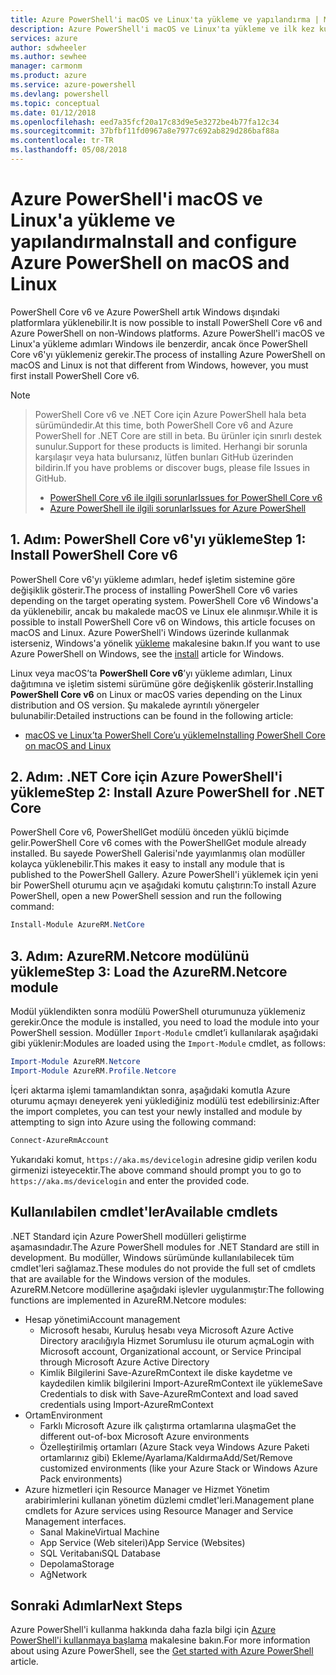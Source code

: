 ```yaml
---
title: Azure PowerShell'i macOS ve Linux'ta yükleme ve yapılandırma | Microsoft Docs
description: Azure PowerShell'i macOS ve Linux'ta yükleme ve ilk kez kullanmak üzere yapılandırma.
services: azure
author: sdwheeler
ms.author: sewhee
manager: carmonm
ms.product: azure
ms.service: azure-powershell
ms.devlang: powershell
ms.topic: conceptual
ms.date: 01/12/2018
ms.openlocfilehash: eed7a35fcf20a17c83d9e5e3272be4b77fa12c34
ms.sourcegitcommit: 37bfbf11fd0967a8e7977c692ab829d286baf88a
ms.contentlocale: tr-TR
ms.lasthandoff: 05/08/2018
---
```

# <a name="install-and-configure-azure-powershell-on-macos-and-linux"></a><span data-ttu-id="4d2a3-103">Azure PowerShell'i macOS ve Linux'a yükleme ve yapılandırma</span><span class="sxs-lookup"><span data-stu-id="4d2a3-103">Install and configure Azure PowerShell on macOS and Linux</span></span>

<span data-ttu-id="4d2a3-104">PowerShell Core v6 ve Azure PowerShell artık Windows dışındaki platformlara yüklenebilir.</span><span class="sxs-lookup"><span data-stu-id="4d2a3-104">It is now possible to install PowerShell Core v6 and Azure PowerShell on non-Windows platforms.</span></span>
<span data-ttu-id="4d2a3-105">Azure PowerShell'i macOS ve Linux'a yükleme adımları Windows ile benzerdir, ancak önce PowerShell Core v6'yı yüklemeniz gerekir.</span><span class="sxs-lookup"><span data-stu-id="4d2a3-105">The process of installing Azure PowerShell on macOS and Linux is not that different from Windows, however, you must first install PowerShell Core v6.</span></span>

> [!NOTE]

> <span data-ttu-id="4d2a3-106">PowerShell Core v6 ve .NET Core için Azure PowerShell hala beta sürümündedir.</span><span class="sxs-lookup"><span data-stu-id="4d2a3-106">At this time, both PowerShell Core v6 and Azure PowerShell for .NET Core are still in beta.</span></span>
> <span data-ttu-id="4d2a3-107">Bu ürünler için sınırlı destek sunulur.</span><span class="sxs-lookup"><span data-stu-id="4d2a3-107">Support for these products is limited.</span></span> <span data-ttu-id="4d2a3-108">Herhangi bir sorunla karşılaşır veya hata bulursanız, lütfen bunları GitHub üzerinden bildirin.</span><span class="sxs-lookup"><span data-stu-id="4d2a3-108">If you have problems or discover bugs, please file Issues in GitHub.</span></span>
>
> * [<span data-ttu-id="4d2a3-109">PowerShell Core v6 ile ilgili sorunlar</span><span class="sxs-lookup"><span data-stu-id="4d2a3-109">Issues for PowerShell Core v6</span></span>](https://github.com/PowerShell/PowerShell/issues)
> * [<span data-ttu-id="4d2a3-110">Azure PowerShell ile ilgili sorunlar</span><span class="sxs-lookup"><span data-stu-id="4d2a3-110">Issues for Azure PowerShell</span></span>](https://github.com/azure/azure-docs-powershell/issues)

## <a name="step-1-install-powershell-core-v6"></a><span data-ttu-id="4d2a3-111">1. Adım: PowerShell Core v6'yı yükleme</span><span class="sxs-lookup"><span data-stu-id="4d2a3-111">Step 1: Install PowerShell Core v6</span></span>

<span data-ttu-id="4d2a3-112">PowerShell Core v6'yı yükleme adımları, hedef işletim sistemine göre değişiklik gösterir.</span><span class="sxs-lookup"><span data-stu-id="4d2a3-112">The process of installing PowerShell Core v6 varies depending on the target operating system.</span></span>
<span data-ttu-id="4d2a3-113">PowerShell Core v6 Windows'a da yüklenebilir, ancak bu makalede macOS ve Linux ele alınmışır.</span><span class="sxs-lookup"><span data-stu-id="4d2a3-113">While it is possible to install PowerShell Core v6 on Windows, this article focuses on macOS and Linux.</span></span> <span data-ttu-id="4d2a3-114">Azure PowerShell'i Windows üzerinde kullanmak isterseniz, Windows'a yönelik [yükleme](./install-azurerm-ps.md) makalesine bakın.</span><span class="sxs-lookup"><span data-stu-id="4d2a3-114">If you want to use Azure PowerShell on Windows, see the [install](./install-azurerm-ps.md) article for Windows.</span></span>

<span data-ttu-id="4d2a3-115">Linux veya macOS’ta **PowerShell Core v6**’yı yükleme adımları, Linux dağıtımına ve işletim sistemi sürümüne göre değişkenlik gösterir.</span><span class="sxs-lookup"><span data-stu-id="4d2a3-115">Installing **PowerShell Core v6** on Linux or macOS varies depending on the Linux distribution and OS version.</span></span>
<span data-ttu-id="4d2a3-116">Şu makalede ayrıntılı yönergeler bulunabilir:</span><span class="sxs-lookup"><span data-stu-id="4d2a3-116">Detailed instructions can be found in the following article:</span></span>

- [<span data-ttu-id="4d2a3-117">macOS ve Linux’ta PowerShell Core’u yükleme</span><span class="sxs-lookup"><span data-stu-id="4d2a3-117">Installing PowerShell Core on macOS and Linux</span></span>](/powershell/scripting/setup/installing-powershell-core-on-macos-and-linux)

## <a name="step-2-install-azure-powershell-for-net-core"></a><span data-ttu-id="4d2a3-118">2. Adım: .NET Core için Azure PowerShell'i yükleme</span><span class="sxs-lookup"><span data-stu-id="4d2a3-118">Step 2: Install Azure PowerShell for .NET Core</span></span>

<span data-ttu-id="4d2a3-119">PowerShell Core v6, PowerShellGet modülü önceden yüklü biçimde gelir.</span><span class="sxs-lookup"><span data-stu-id="4d2a3-119">PowerShell Core v6 comes with the PowerShellGet module already installed.</span></span> <span data-ttu-id="4d2a3-120">Bu sayede PowerShell Galerisi'nde yayımlanmış olan modüller kolayca yüklenebilir.</span><span class="sxs-lookup"><span data-stu-id="4d2a3-120">This makes it easy to install any module that is published to the PowerShell Gallery.</span></span> <span data-ttu-id="4d2a3-121">Azure PowerShell'i yüklemek için yeni bir PowerShell oturumu açın ve aşağıdaki komutu çalıştırın:</span><span class="sxs-lookup"><span data-stu-id="4d2a3-121">To install Azure PowerShell, open a new PowerShell session and run the following command:</span></span>

```powershell
Install-Module AzureRM.NetCore
```

## <a name="step-3-load-the-azurermnetcore-module"></a><span data-ttu-id="4d2a3-122">3. Adım: AzureRM.Netcore modülünü yükleme</span><span class="sxs-lookup"><span data-stu-id="4d2a3-122">Step 3: Load the AzureRM.Netcore module</span></span>

<span data-ttu-id="4d2a3-123">Modül yüklendikten sonra modülü PowerShell oturumunuza yüklemeniz gerekir.</span><span class="sxs-lookup"><span data-stu-id="4d2a3-123">Once the module is installed, you need to load the module into your PowerShell session.</span></span> <span data-ttu-id="4d2a3-124">Modüller `Import-Module` cmdlet’i kullanılarak aşağıdaki gibi yüklenir:</span><span class="sxs-lookup"><span data-stu-id="4d2a3-124">Modules are loaded using the `Import-Module` cmdlet, as follows:</span></span>

```powershell
Import-Module AzureRM.Netcore
Import-Module AzureRM.Profile.Netcore
```

<span data-ttu-id="4d2a3-125">İçeri aktarma işlemi tamamlandıktan sonra, aşağıdaki komutla Azure oturumu açmayı deneyerek yeni yüklediğiniz modülü test edebilirsiniz:</span><span class="sxs-lookup"><span data-stu-id="4d2a3-125">After the import completes, you can test your newly installed and module by attempting to sign into Azure using the following command:</span></span>

```powershell
Connect-AzureRmAccount
```

<span data-ttu-id="4d2a3-126">Yukarıdaki komut, `https://aka.ms/devicelogin` adresine gidip verilen kodu girmenizi isteyecektir.</span><span class="sxs-lookup"><span data-stu-id="4d2a3-126">The above command should prompt you to go to `https://aka.ms/devicelogin` and enter the provided code.</span></span>

## <a name="available-cmdlets"></a><span data-ttu-id="4d2a3-127">Kullanılabilen cmdlet'ler</span><span class="sxs-lookup"><span data-stu-id="4d2a3-127">Available cmdlets</span></span>

<span data-ttu-id="4d2a3-128">.NET Standard için Azure PowerShell modülleri geliştirme aşamasındadır.</span><span class="sxs-lookup"><span data-stu-id="4d2a3-128">The Azure PowerShell modules for .NET Standard are still in development.</span></span> <span data-ttu-id="4d2a3-129">Bu modüller, Windows sürümünde kullanılabilecek tüm cmdlet'leri sağlamaz.</span><span class="sxs-lookup"><span data-stu-id="4d2a3-129">These modules do not provide the full set of cmdlets that are available for the Windows version of the modules.</span></span> <span data-ttu-id="4d2a3-130">AzureRM.Netcore modüllerine aşağıdaki işlevler uygulanmıştır:</span><span class="sxs-lookup"><span data-stu-id="4d2a3-130">The following functions are implemented in AzureRM.Netcore modules:</span></span>

* <span data-ttu-id="4d2a3-131">Hesap yönetimi</span><span class="sxs-lookup"><span data-stu-id="4d2a3-131">Account management</span></span>
  - <span data-ttu-id="4d2a3-132">Microsoft hesabı, Kuruluş hesabı veya Microsoft Azure Active Directory aracılığıyla Hizmet Sorumlusu ile oturum açma</span><span class="sxs-lookup"><span data-stu-id="4d2a3-132">Login with Microsoft account, Organizational account, or Service Principal through Microsoft Azure Active Directory</span></span>
  - <span data-ttu-id="4d2a3-133">Kimlik Bilgilerini Save-AzureRmContext ile diske kaydetme ve kaydedilen kimlik bilgilerini Import-AzureRmContext ile yükleme</span><span class="sxs-lookup"><span data-stu-id="4d2a3-133">Save Credentials to disk with Save-AzureRmContext and load saved credentials using Import-AzureRmContext</span></span>
* <span data-ttu-id="4d2a3-134">Ortam</span><span class="sxs-lookup"><span data-stu-id="4d2a3-134">Environment</span></span>
  - <span data-ttu-id="4d2a3-135">Farklı Microsoft Azure ilk çalıştırma ortamlarına ulaşma</span><span class="sxs-lookup"><span data-stu-id="4d2a3-135">Get the different out-of-box Microsoft Azure environments</span></span>
  - <span data-ttu-id="4d2a3-136">Özelleştirilmiş ortamları (Azure Stack veya Windows Azure Paketi ortamlarınız gibi) Ekleme/Ayarlama/Kaldırma</span><span class="sxs-lookup"><span data-stu-id="4d2a3-136">Add/Set/Remove customized environments (like your Azure Stack or Windows Azure Pack environments)</span></span>
* <span data-ttu-id="4d2a3-137">Azure hizmetleri için Resource Manager ve Hizmet Yönetim arabirimlerini kullanan yönetim düzlemi cmdlet'leri.</span><span class="sxs-lookup"><span data-stu-id="4d2a3-137">Management plane cmdlets for Azure services using Resource Manager and Service Management interfaces.</span></span>
  - <span data-ttu-id="4d2a3-138">Sanal Makine</span><span class="sxs-lookup"><span data-stu-id="4d2a3-138">Virtual Machine</span></span>
  - <span data-ttu-id="4d2a3-139">App Service (Web siteleri)</span><span class="sxs-lookup"><span data-stu-id="4d2a3-139">App Service (Websites)</span></span>
  - <span data-ttu-id="4d2a3-140">SQL Veritabanı</span><span class="sxs-lookup"><span data-stu-id="4d2a3-140">SQL Database</span></span>
  - <span data-ttu-id="4d2a3-141">Depolama</span><span class="sxs-lookup"><span data-stu-id="4d2a3-141">Storage</span></span>
  - <span data-ttu-id="4d2a3-142">Ağ</span><span class="sxs-lookup"><span data-stu-id="4d2a3-142">Network</span></span>

## <a name="next-steps"></a><span data-ttu-id="4d2a3-143">Sonraki Adımlar</span><span class="sxs-lookup"><span data-stu-id="4d2a3-143">Next Steps</span></span>

<span data-ttu-id="4d2a3-144">Azure PowerShell'i kullanma hakkında daha fazla bilgi için [Azure PowerShell'i kullanmaya başlama](get-started-azureps.md) makalesine bakın.</span><span class="sxs-lookup"><span data-stu-id="4d2a3-144">For more information about using Azure PowerShell, see the [Get started with Azure PowerShell](get-started-azureps.md) article.</span></span>
